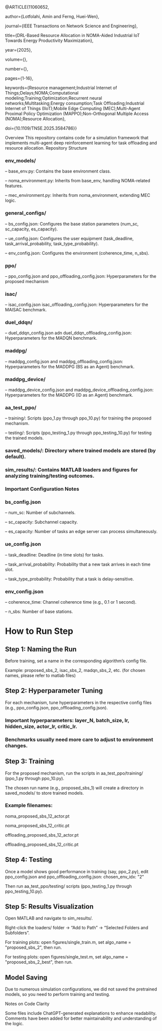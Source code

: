 @ARTICLE{11060652,

  author={Lotfolahi, Amin and Ferng, Huei-Wen},

  journal={IEEE Transactions on Network Science and Engineering}, 
  
title={DRL-Based Resource Allocation in NOMA-Aided Industrial IoT Towards Energy Productivity Maximization}, 
  
year={2025},
  
volume={},
  
number={},
  
pages={1-16},
  
keywords={Resource management;Industrial Internet of Things;Delays;NOMA;Computational modeling;Training;Optimization;Recurrent neural networks;Multitasking;Energy consumption;Task Offloading;Industrial Internet of Things (IIoT);Mobile Edge Computing (MEC);Multi-Agent Proximal Policy Optimization (MAPPO);Non-Orthogonal Multiple Access (NOMA);Resource Allocation},
  
doi={10.1109/TNSE.2025.3584786}}


Overview This repository contains code for a simulation framework that implements multi-agent deep reinforcement learning for task offloading and resource allocation.
Repository Structure 

### env_models/

– base_env.py: Contains the base environment class. 

– noma_environment.py: Inherits from base_env, handling NOMA-related features. 

– mec_environment.py: Inherits from noma_environment, extending MEC logic. 

### general_configs/

– bs_config.json: Configures the base station parameters (num_sc, sc_capacity, es_capacity).

– ue_config.json: Configures the user equipment (task_deadline, task_arrival_probability, task_type_probability).

– env_config.json: Configures the environment (coherence_time, n_sbs). 

### ppo/ 

– ppo_config.json and ppo_offloading_config.json: Hyperparameters for the proposed mechanism

### isac/ 

– isac_config.json isac_offloading_config.json: Hyperparameters for the MAISAC benchmark. 

### duel_ddqn/ 

– duel_ddqn_config.json adn duel_ddqn_offloading_config.json: Hyperparameters for the MADQN benchmark. 

### maddpg/ 

– maddpg_config.json and maddpg_offloading_config.json: Hyperparameters for the MADDPG (BS as an Agent) benchmark.

### maddpg_device/

– maddpg_device_config.json and maddpg_device_offloading_config.json: Hyperparameters for the MADDPG (ID as an Agent) benchmark. 

### aa_test_ppo/ 

– training/: Scripts (ppo_1.py through ppo_10.py) for training the proposed mechanism. 

– testing/: Scripts (ppo_testing_1.py through ppo_testing_10.py) for testing the trained models. 

### saved_models/: Directory where trained models are stored (by default). 

### sim_results/: Contains MATLAB loaders and figures for analyzing training/testing outcomes.

### Important Configuration Notes 

### bs_config.json 

– num_sc: Number of subchannels. 

– sc_capacity: Subchannel capacity. 

– es_capacity: Number of tasks an edge server can process simultaneously. 

### ue_config.json 

– task_deadline: Deadline (in time slots) for tasks.

– task_arrival_probability: Probability that a new task arrives in each time slot. 

– task_type_probability: Probability that a task is delay-sensitive. 

### env_config.json 

– coherence_time: Channel coherence time (e.g., 0.1 or 1 second).

– n_sbs: Number of base stations.

# How to Run Step 

## Step 1: Naming the Run

Before training, set a name in the corresponding algorithm’s config file.

Example: proposed_sbs_2, isac_sbs_2, madqn_sbs_2, etc.
(for chosen names, please refer to matlab files)

## Step 2: Hyperparameter Tuning

For each mechanism, tune hyperparameters in the respective config files (e.g., ppo_config.json, ppo_offloading_config.json).

### Important hyperparameters: layer_N, batch_size, lr, hidden_size, actor_lr, critic_lr.

### Benchmarks usually need more care to adjust to environment changes.

## Step 3: Training

For the proposed mechanism, run the scripts in aa_test_ppo/training/ (ppo_1.py through ppo_10.py).

The chosen run name (e.g., proposed_sbs_1) will create a directory in saved_models/ to store trained models.

### Example filenames:
noma_proposed_sbs_12_actor.pt

noma_proposed_sbs_12_critic.pt

offloading_proposed_sbs_12_actor.pt

offloading_proposed_sbs_12_critic.pt

## Step 4: Testing

Once a model shows good performance in training (say, ppo_2.py), edit ppo_config.json and ppo_offloading_config.json: chosen_env_idx: "2"

Then run aa_test_ppo/testing/ scripts (ppo_testing_1.py through ppo_testing_10.py).

## Step 5: Results Visualization

Open MATLAB and navigate to sim_results/.

Right-click the loaders/ folder → “Add to Path” → “Selected Folders and Subfolders”.

For training plots: open figures/single_train.m, set algo_name = "proposed_sbs_2", then run.

For testing plots: open figures/single_test.m, set algo_name = "proposed_sbs_2_best", then run.

## Model Saving

Due to numerous simulation configurations, we did not saved the pretrained models, so you need to perform training and testing.

Notes on Code Clarity

Some files include ChatGPT-generated explanations to enhance readability. Comments have been added for better maintainability and understanding of the logic.

